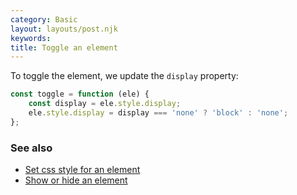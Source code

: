 ```yaml
---
category: Basic
layout: layouts/post.njk
keywords:
title: Toggle an element
---
```


To toggle the element, we update the `display` property:

```js
const toggle = function (ele) {
    const display = ele.style.display;
    ele.style.display = display === 'none' ? 'block' : 'none';
};
```

### See also

-   [Set css style for an element](/set-css-style-for-an-element)
-   [Show or hide an element](/show-or-hide-an-element)
